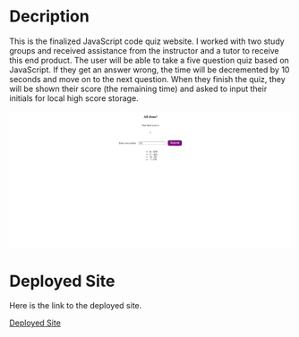 # Decription
This is the finalized JavaScript code quiz website. I worked with two study groups and received assistance from the instructor and a tutor to receive this end product. The user will be able to take a five question quiz based on JavaScript. If they get an answer wrong, the time will be decremented by 10 seconds and move on to the next question. When they finish the quiz, they will be shown their score (the remaining time) and asked to input their initials for local high score storage.

![Portfolio  Site](final-deployed-site.png)

# Deployed Site
Here is the link to the deployed site.

[Deployed Site](https://shrwnwilliams.github.io/random-password-generator/)
